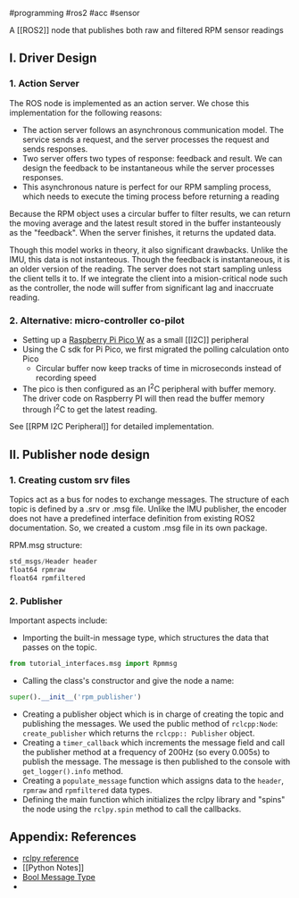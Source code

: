 #programming #ros2 #acc #sensor 

A [[ROS2]] node that publishes both raw and filtered RPM sensor readings

## I. Driver Design

### 1. Action Server

The ROS node is implemented as an action server. We chose this implementation for the following reasons:
- The action server follows an asynchronous communication model. The service sends a request, and the server processes the request and sends responses. 
- Two server offers two types of response: feedback and result. We can design the feedback to be instantaneous while the server processes responses. 
- This asynchronous nature is perfect for our RPM sampling process, which needs to execute the timing process before returning a reading

Because the RPM object uses a circular buffer to filter results, we can return the moving average and the latest result stored in the buffer instanteously as the "feedback". When the server finishes, it returns the updated data. 

Though this model works in theory, it also significant drawbacks. Unlike the IMU, this data is not instanteous. Though the feedback is instantaneous, it is an older version of the reading. The server does not start sampling unless the client tells it to. If we integrate the client into a mision-critical node such as the controller, the node will suffer from significant lag and inaccruate reading.


### 2. Alternative: micro-controller co-pilot

- Setting up a [Raspberry Pi Pico W](https://www.raspberrypi.com/products/raspberry-pi-pico/) as a small [[I2C]] peripheral
- Using the C sdk for Pi Pico, we first migrated the polling calculation onto Pico
	- Circular buffer now keep tracks of time in microseconds instead of recording speed
- The pico is then configured as an I<sup>2</sup>C peripheral with buffer memory. The driver code on Raspberry PI will then read the buffer memory through I<sup>2</sup>C to get the latest reading.

See [[RPM I2C Peripheral]] for detailed implementation.

## II. Publisher node design

###  1. Creating custom srv files

Topics act as a bus for nodes to exchange messages. The structure of each topic is defined by a .srv or .msg file. Unlike the IMU publisher, the encoder does not have a predefined interface definition from existing ROS2 documentation. So, we created a custom .msg file in its own package. 

RPM.msg structure:
```python
std_msgs/Header header
float64 rpmraw
float64 rpmfiltered
```

### 2. Publisher

Important aspects include:
- Importing the built-in message type, which structures the data that passes on the topic.
```python
from tutorial_interfaces.msg import Rpmmsg
```
- Calling the class's constructor and give the node a name:
```python
super().__init__('rpm_publisher')
```
- Creating a publisher object which is in charge of creating the topic and publishing the messages. We used the public method of `rclcpp:Node`: `create_publisher` which returns the `rclcpp:: Publisher` object. 
- Creating a `timer_callback` which increments the message field and call the publisher method at a frequency of 200Hz (so every 0.005s) to publish the message. The message is then published to the console with `get_logger().info` method.
- Creating a `populate_message` function which assigns data to the `header`, `rpmraw` and `rpmfiltered` data types.
- Defining the main function which initializes the rclpy library and "spins" the node using the `rclpy.spin` method to call the callbacks.

## Appendix: References

- [rclpy reference](https://docs.ros2.org/foxy/api/rclpy/index.html)
- [[Python Notes]]
- [Bool Message Type](https://github.com/ros2/common_interfaces/blob/rolling/std_msgs/msg/Bool.msg)
- 